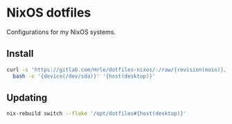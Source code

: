 # NixOS dotfiles

Configurations for my NixOS systems.

## Install

```sh
curl -s 'https://gitlab.com/Hrle/dotfiles-nixos/-/raw/{revision(main)}/scripts/install.sh' | \
  bash -s '{device(/dev/sda)}' '{host(desktop)}'
```

## Updating

```sh
nix-rebuild switch --flake '/opt/dotfiles#{host(desktop)}'
```
